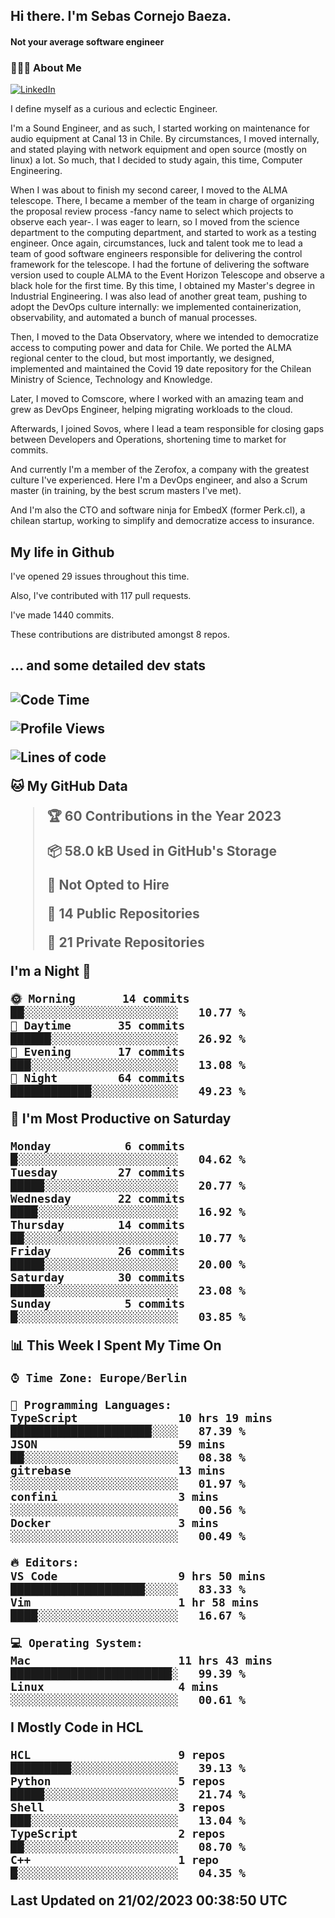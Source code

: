 <h2> Hi there.  I'm Sebas Cornejo Baeza.</h2>
<h4> Not your average software engineer</h4>
<h3> 👨🏻‍💻 About Me </h3>
<a href="http://linkedin.com/in/sebastian-cornejo-baeza/"><img alt="LinkedIn" src="https://img.shields.io/badge/Sebas%20Cornejo%20-informational?style=appveyor&logo=linkedin"></a>


I define myself as a curious and eclectic Engineer.

I'm a Sound Engineer, and as such, I started working on maintenance for audio equipment at Canal 13 in Chile.
By circumstances, I moved internally, and stated playing with network equipment and open source (mostly on linux) 
a lot. So much, that I decided to study again, this time, Computer Engineering.

When I was about to finish my second career, I moved to the ALMA telescope. There, I became a member of the team
in charge of organizing the proposal review process -fancy name to select which projects to observe each year-. 
I was eager to learn, so I moved from the science department to the computing department, and started to work as 
a testing engineer. Once again, circumstances, luck and talent took me to lead a team of good software engineers 
responsible for delivering the control framework for the telescope. I had the fortune of delivering the software
version used to couple ALMA to the Event Horizon Telescope and observe a black hole for the first time.
By this time, I obtained my Master's degree in Industrial Engineering.
I was also lead of another great team, pushing to adopt the DevOps culture internally: we implemented containerization, observability, and automated a bunch of manual processes.

Then, I moved to the Data Observatory, where we intended to democratize access to computing power
and data for Chile. We ported the ALMA regional center to the cloud, but most importantly, we designed, implemented
and maintained the Covid 19 date repository for the Chilean Ministry of Science, Technology and Knowledge.

Later, I moved to Comscore, where I worked with an amazing team and grew as DevOps Engineer, helping migrating workloads to the cloud.

Afterwards, I joined Sovos, where I lead a team responsible for closing gaps between Developers and Operations, shortening time to market for commits.

And currently I'm a member of the Zerofox, a company with the greatest culture I've experienced. Here I'm a DevOps
engineer, and also a Scrum master (in training, by the best scrum masters I've met).
 
And I'm also the CTO and software ninja for EmbedX (former Perk.cl), a chilean startup, working to simplify and democratize access to insurance.

<h2> My life in Github </h2>

I've opened 29 issues throughout this time.

Also, I've contributed with 117 pull requests.

I've made 1440 commits.

These contributions are distributed amongst 8 repos.

<h2>... and some detailed dev stats<h2>

<!--START_SECTION:waka-->
![Code Time](http://img.shields.io/badge/Code%20Time-267%20hrs%2040%20mins-blue)

![Profile Views](http://img.shields.io/badge/Profile%20Views-62-blue)

![Lines of code](https://img.shields.io/badge/From%20Hello%20World%20I%27ve%20Written-540%20Thousand%20lines%20of%20code-blue)

**🐱 My GitHub Data** 

> 🏆 60 Contributions in the Year 2023
 > 
> 📦 58.0 kB Used in GitHub's Storage 
 > 
> 🚫 Not Opted to Hire
 > 
> 📜 14 Public Repositories 
 > 
> 🔑 21 Private Repositories  
 > 
**I'm a Night 🦉** 

```text
🌞 Morning       14 commits       ██░░░░░░░░░░░░░░░░░░░░░░░   10.77 % 
🌆 Daytime       35 commits       ██████░░░░░░░░░░░░░░░░░░░   26.92 % 
🌃 Evening       17 commits       ███░░░░░░░░░░░░░░░░░░░░░░   13.08 % 
🌙 Night         64 commits       ████████████░░░░░░░░░░░░░   49.23 % 

```
📅 **I'm Most Productive on Saturday** 

```text
Monday           6 commits       █░░░░░░░░░░░░░░░░░░░░░░░░   04.62 % 
Tuesday         27 commits       █████░░░░░░░░░░░░░░░░░░░░   20.77 % 
Wednesday       22 commits       ████░░░░░░░░░░░░░░░░░░░░░   16.92 % 
Thursday        14 commits       ██░░░░░░░░░░░░░░░░░░░░░░░   10.77 % 
Friday          26 commits       █████░░░░░░░░░░░░░░░░░░░░   20.00 % 
Saturday        30 commits       █████░░░░░░░░░░░░░░░░░░░░   23.08 % 
Sunday           5 commits       █░░░░░░░░░░░░░░░░░░░░░░░░   03.85 % 

```


📊 **This Week I Spent My Time On** 

```text
⌚︎ Time Zone: Europe/Berlin

💬 Programming Languages: 
TypeScript               10 hrs 19 mins      █████████████████████░░░░   87.39 % 
JSON                     59 mins             ██░░░░░░░░░░░░░░░░░░░░░░░   08.38 % 
gitrebase                13 mins             ░░░░░░░░░░░░░░░░░░░░░░░░░   01.97 % 
confini                  3 mins              ░░░░░░░░░░░░░░░░░░░░░░░░░   00.56 % 
Docker                   3 mins              ░░░░░░░░░░░░░░░░░░░░░░░░░   00.49 % 

🔥 Editors: 
VS Code                  9 hrs 50 mins       ████████████████████░░░░░   83.33 % 
Vim                      1 hr 58 mins        ████░░░░░░░░░░░░░░░░░░░░░   16.67 % 

💻 Operating System: 
Mac                      11 hrs 43 mins      ████████████████████████░   99.39 % 
Linux                    4 mins              ░░░░░░░░░░░░░░░░░░░░░░░░░   00.61 % 

```

**I Mostly Code in HCL** 

```text
HCL                      9 repos             █████████░░░░░░░░░░░░░░░░   39.13 % 
Python                   5 repos             █████░░░░░░░░░░░░░░░░░░░░   21.74 % 
Shell                    3 repos             ███░░░░░░░░░░░░░░░░░░░░░░   13.04 % 
TypeScript               2 repos             ██░░░░░░░░░░░░░░░░░░░░░░░   08.70 % 
C++                      1 repo              █░░░░░░░░░░░░░░░░░░░░░░░░   04.35 % 

```



 Last Updated on 21/02/2023 00:38:50 UTC
<!--END_SECTION:waka-->
